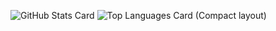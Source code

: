 ![GitHub Stats Card](https://github-readme-stats.vercel.app/api?username=inutamago-dogegg)
![Top Languages Card (Compact layout)](https://github-readme-stats.vercel.app/api/top-langs/?username=inutamago-dogegg&layout=compact)
